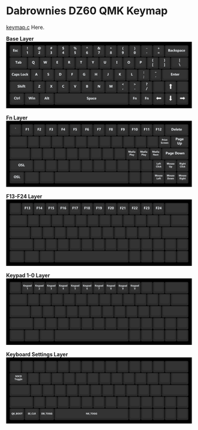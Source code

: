 # Dabrownies DZ60 QMK Keymap

[keymap.c](keymap.c) Here.

**Base Layer**
![base layer](doc/%20%20%20%20%20Base_Layer.png)

**Fn Layer**
![Fn Layer](doc/%20%20%20%20Fn_Layer.png)

**F13-F24 Layer**
![F13-F24 Layer](doc/%20%20%20F13-F24_Layer.png)

**Keypad 1-0 Layer**
![Keypad 1-0 Layer](doc/%20%20Keypad_1-0_Layer.png)

**Keyboard Settings Layer**
![Keyboard Settings Layer](doc/%20Keyboard_Settings_Layer.png)
